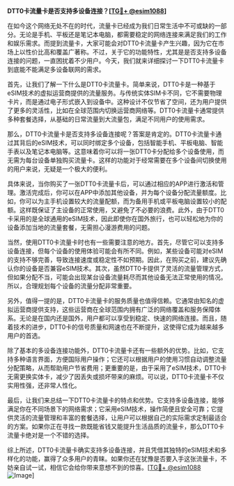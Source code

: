 **DTT0卡流量卡是否支持多设备连接？[[TG💪+ @esim1088](https://t.me/s/esim1088)]**

在如今这个网络无处不在的时代，流量卡已经成为我们日常生活中不可或缺的一部分。无论是手机、平板还是笔记本电脑，都需要稳定的网络连接来满足我们的工作和娱乐需求。而提到流量卡，大家可能会对DTT0卡流量卡产生兴趣，因为它在市场上以性价比高和覆盖广著称。不过，关于它的功能特性，尤其是是否支持多设备连接的问题，一直困扰着不少用户。今天，我们就来详细探讨一下DTT0卡流量卡到底能不能满足多设备联网的需求。

首先，让我们了解一下什么是DTT0卡流量卡。简单来说，DTT0卡是一种基于eSIM技术的虚拟运营商提供的流量服务。与传统实体SIM卡不同，它不需要物理卡片，而是通过电子形式嵌入到设备中。这种设计不仅节省了空间，还为用户提供了更多的灵活性，比如在全球范围内切换运营商网络等。DTT0卡流量卡通常提供多种套餐选择，从基础的日常流量到大流量包，满足不同用户的使用需求。

那么，DTT0卡流量卡是否支持多设备连接呢？答案是肯定的。DTT0卡流量卡通过其背后的eSIM技术，可以同时绑定多个设备，包括智能手机、平板电脑、智能手表以及笔记本电脑等。这意味着你可以将一张DTT0卡分配给多个设备使用，而无需为每台设备单独购买流量卡。这样的功能对于经常需要在多个设备间切换使用的用户来说，无疑是一个极大的便利。

具体来说，当你购买了一张DTT0卡流量卡后，可以通过相应的APP进行激活和管理。激活完成后，你可以在APP中添加其他设备，并为每个设备分配流量额度。比如，你可以为主手机设置较大的流量配额，而为备用手机或平板电脑设置较小的配额。这样既保证了主设备的正常使用，又避免了不必要的浪费。此外，由于DTT0卡采用的是全球通用的eSIM技术，因此即使你在国外旅行，也可以轻松地为你的设备添加当地的流量套餐，无需担心漫游费用的问题。

当然，使用DTT0卡流量卡时也有一些需要注意的地方。首先，尽管它可以支持多设备连接，但每个设备的使用体验可能会有所不同。例如，某些设备可能对eSIM的支持不够完善，导致连接速度或稳定性不如预期。因此，在购买之前，建议先确认你的设备是否兼容eSIM技术。其次，虽然DTT0卡提供了灵活的流量管理方式，但如果分配不当，可能会出现某台设备流量耗尽而其他设备无法正常使用的情况。所以，合理规划每个设备的流量分配非常重要。

另外，值得一提的是，DTT0卡流量卡的服务质量也值得信赖。它通常由知名的虚拟运营商提供支持，这些运营商在全球范围内拥有广泛的网络覆盖和服务保障体系。无论是在国内还是国外，用户都可以享受到稳定、快速的网络连接。而且，随着技术的进步，DTT0卡的信号质量和网速也在不断提升，这使得它成为越来越多用户的首选。

除了基本的多设备连接功能外，DTT0卡流量卡还有一些额外的优势。比如，它支持多种语言界面，方便国际用户操作；它还可以根据用户的使用习惯自动调整流量分配策略，从而帮助用户节省费用；更重要的是，由于采用了eSIM技术，DTT0卡无需更换实体卡，减少了因丢失或损坏带来的麻烦。可以说，DTT0卡流量卡不仅实用性强，还非常人性化。

最后，让我们来总结一下DTT0卡流量卡的特点和优势。它支持多设备连接，能够满足你在不同场景下的网络需求；它采用eSIM技术，操作简便且安全可靠；它提供灵活的流量管理和丰富的套餐选择，让用户可以根据自己的实际需求定制最适合的方案。如果你正在寻找一款既能省钱又能提升生活品质的流量卡，那么DTT0卡流量卡绝对是一个不错的选择。

综上所述，DTT0卡流量卡确实支持多设备连接，并且凭借其独特的eSIM技术和多样化的功能，赢得了众多用户的青睐。如果你还在犹豫是否要入手这张流量卡，不妨亲自试一试，相信它会给你带来意想不到的惊喜。[[TG💪+ @esim1088](https://t.me/s/esim1088) ![Image](https://i.postimg.cc/4NQfJmqS/Snipaste-2025-05-13-00-14-12.png)]